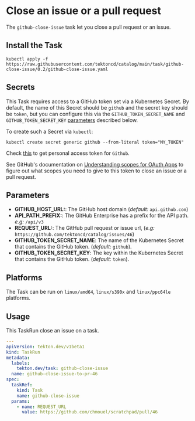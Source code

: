 
# Close an issue or a pull request

The `github-close-issue` task let you close a pull request or an
issue.

## Install the Task

```
kubectl apply -f https://raw.githubusercontent.com/tektoncd/catalog/main/task/github-close-issue/0.2/github-close-issue.yaml
```

## Secrets

This Task requires access to a GitHub token set via a Kubernetes Secret. By default, the name of this Secret should be `github` and the secret key should be `token`, but you can configure this via the `GITHUB_TOKEN_SECRET_NAME` and `GITHUB_TOKEN_SECRET_KEY` [parameters](#parameters) described below.

To create such a Secret via `kubectl`:

```
kubectl create secret generic github --from-literal token="MY_TOKEN"
```

Check [this](https://help.github.com/en/github/authenticating-to-github/creating-a-personal-access-token-for-the-command-line) to get personal access token for `Github`.

See GitHub's documentation on [Understanding scopes for OAuth Apps](https://developer.github.com/apps/building-oauth-apps/understanding-scopes-for-oauth-apps/) to figure out what scopes you need to give to this token to close an issue or a pull request.

## Parameters

* **GITHUB_HOST_URL:**: The GitHub host domain (_default:_ `api.github.com`)
* **API_PATH_PREFIX:**: The GitHub Enterprise has a prefix for the API path. _e.g:_ `/api/v3`
* **REQUEST_URL:**: The GitHub pull request or issue url, (_e.g:_
  `https://github.com/tektoncd/catalog/issues/46`)
* **GITHUB_TOKEN_SECRET_NAME**: The name of the Kubernetes Secret that
  contains the GitHub token. (_default:_ `github`).
* **GITHUB_TOKEN_SECRET_KEY**: The key within the Kubernetes Secret that contains the GitHub token. (_default:_ `token`).

## Platforms

The Task can be run on `linux/amd64`, `linux/s390x` and `linux/ppc64le` platforms.

## Usage

This TaskRun close an issue on a task.

```yaml
---
apiVersion: tekton.dev/v1beta1
kind: TaskRun
metadata:
  labels:
    tekton.dev/task: github-close-issue
  name: github-close-issue-to-pr-46
spec:
  taskRef:
    kind: Task
    name: github-close-issue
  params:
    - name: REQUEST_URL
      value: https://github.com/chmouel/scratchpad/pull/46
```
